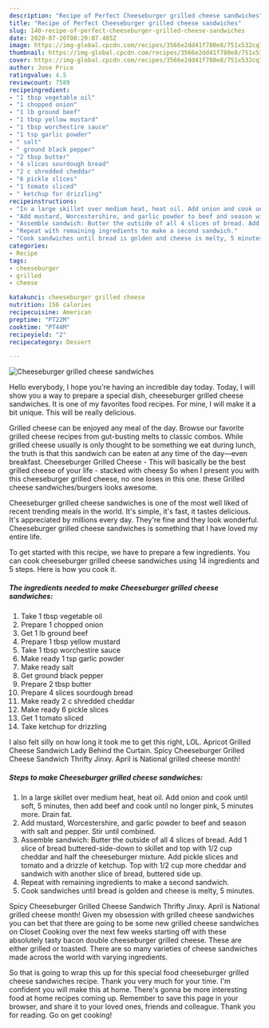 ```yaml
---
description: "Recipe of Perfect Cheeseburger grilled cheese sandwiches"
title: "Recipe of Perfect Cheeseburger grilled cheese sandwiches"
slug: 140-recipe-of-perfect-cheeseburger-grilled-cheese-sandwiches
date: 2020-07-26T08:29:07.485Z
image: https://img-global.cpcdn.com/recipes/3566e2dd41f780e8/751x532cq70/cheeseburger-grilled-cheese-sandwiches-recipe-main-photo.jpg
thumbnail: https://img-global.cpcdn.com/recipes/3566e2dd41f780e8/751x532cq70/cheeseburger-grilled-cheese-sandwiches-recipe-main-photo.jpg
cover: https://img-global.cpcdn.com/recipes/3566e2dd41f780e8/751x532cq70/cheeseburger-grilled-cheese-sandwiches-recipe-main-photo.jpg
author: Jose Price
ratingvalue: 4.5
reviewcount: 7589
recipeingredient:
- "1 tbsp vegetable oil"
- "1 chopped onion"
- "1 lb ground beef"
- "1 tbsp yellow mustard"
- "1 tbsp worchestire sauce"
- "1 tsp garlic powder"
- " salt"
- " ground black pepper"
- "2 tbsp butter"
- "4 slices sourdough bread"
- "2 c shredded cheddar"
- "6 pickle slices"
- "1 tomato sliced"
- " ketchup for drizzling"
recipeinstructions:
- "In a large skillet over medium heat, heat oil. Add onion and cook until soft, 5 minutes, then add beef and cook until no longer pink, 5 minutes more. Drain fat."
- "Add mustard, Worcestershire, and garlic powder to beef and season with salt and pepper. Stir until combined."
- "Assemble sandwich: Butter the outside of all 4 slices of bread. Add 1 slice of bread buttered-side-down to skillet and top with 1/2 cup cheddar and half the cheeseburger mixture. Add pickle slices and tomato and a drizzle of ketchup. Top with 1/2 cup more cheddar and sandwich with another slice of bread, buttered side up."
- "Repeat with remaining ingredients to make a second sandwich."
- "Cook sandwiches until bread is golden and cheese is melty, 5 minutes."
categories:
- Recipe
tags:
- cheeseburger
- grilled
- cheese

katakunci: cheeseburger grilled cheese 
nutrition: 156 calories
recipecuisine: American
preptime: "PT22M"
cooktime: "PT44M"
recipeyield: "2"
recipecategory: Dessert

---
```



![Cheeseburger grilled cheese sandwiches](https://img-global.cpcdn.com/recipes/3566e2dd41f780e8/751x532cq70/cheeseburger-grilled-cheese-sandwiches-recipe-main-photo.jpg)

Hello everybody, I hope you're having an incredible day today. Today, I will show you a way to prepare a special dish, cheeseburger grilled cheese sandwiches. It is one of my favorites food recipes. For mine, I will make it a bit unique. This will be really delicious.

Grilled cheese can be enjoyed any meal of the day. Browse our favorite grilled cheese recipes from gut-busting melts to classic combos. While grilled cheese usually is only thought to be something we eat during lunch, the truth is that this sandwich can be eaten at any time of the day—even breakfast. Cheeseburger Grilled Cheese - This will basically be the best grilled cheese of your life - stacked with cheesy So when I present you with this cheeseburger grilled cheese, no one loses in this one. these Grilled cheese sandwiches/burgers looks awesome.

Cheeseburger grilled cheese sandwiches is one of the most well liked of recent trending meals in the world. It's simple, it's fast, it tastes delicious. It's appreciated by millions every day. They're fine and they look wonderful. Cheeseburger grilled cheese sandwiches is something that I have loved my entire life.


To get started with this recipe, we have to prepare a few ingredients. You can cook cheeseburger grilled cheese sandwiches using 14 ingredients and 5 steps. Here is how you cook it.

<!--inarticleads1-->

##### The ingredients needed to make Cheeseburger grilled cheese sandwiches:

1. Take 1 tbsp vegetable oil
1. Prepare 1 chopped onion
1. Get 1 lb ground beef
1. Prepare 1 tbsp yellow mustard
1. Take 1 tbsp worchestire sauce
1. Make ready 1 tsp garlic powder
1. Make ready  salt
1. Get  ground black pepper
1. Prepare 2 tbsp butter
1. Prepare 4 slices sourdough bread
1. Make ready 2 c shredded cheddar
1. Make ready 6 pickle slices
1. Get 1 tomato sliced
1. Take  ketchup for drizzling


I also felt silly on how long it took me to get this right, LOL. Apricot Grilled Cheese Sandwich Lady Behind the Curtain. Spicy Cheeseburger Grilled Cheese Sandwich Thrifty Jinxy. April is National grilled cheese month! 

<!--inarticleads2-->

##### Steps to make Cheeseburger grilled cheese sandwiches:

1. In a large skillet over medium heat, heat oil. Add onion and cook until soft, 5 minutes, then add beef and cook until no longer pink, 5 minutes more. Drain fat.
1. Add mustard, Worcestershire, and garlic powder to beef and season with salt and pepper. Stir until combined.
1. Assemble sandwich: Butter the outside of all 4 slices of bread. Add 1 slice of bread buttered-side-down to skillet and top with 1/2 cup cheddar and half the cheeseburger mixture. Add pickle slices and tomato and a drizzle of ketchup. Top with 1/2 cup more cheddar and sandwich with another slice of bread, buttered side up.
1. Repeat with remaining ingredients to make a second sandwich.
1. Cook sandwiches until bread is golden and cheese is melty, 5 minutes.


Spicy Cheeseburger Grilled Cheese Sandwich Thrifty Jinxy. April is National grilled cheese month! Given my obsession with grilled cheese sandwiches you can bet that there are going to be some new grilled cheese sandwiches on Closet Cooking over the next few weeks starting off with these absolutely tasty bacon double cheeseburger grilled cheese. These are either grilled or toasted. There are so many varieties of cheese sandwiches made across the world with varying ingredients. 

So that is going to wrap this up for this special food cheeseburger grilled cheese sandwiches recipe. Thank you very much for your time. I'm confident you will make this at home. There's gonna be more interesting food at home recipes coming up. Remember to save this page in your browser, and share it to your loved ones, friends and colleague. Thank you for reading. Go on get cooking!
